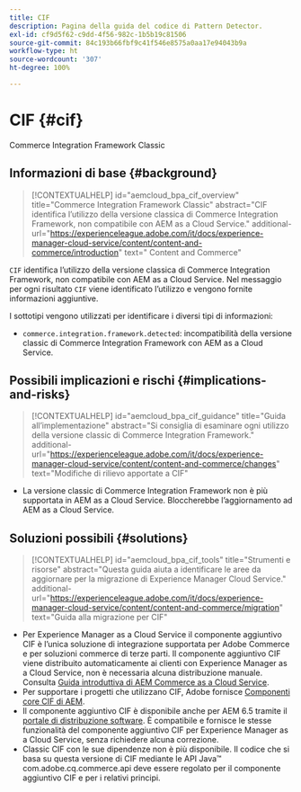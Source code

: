 ```yaml
---
title: CIF
description: Pagina della guida del codice di Pattern Detector.
exl-id: cf9d5f62-c9dd-4f56-982c-1b5b19c81506
source-git-commit: 84c193b66fbf9c41f546e8575a0aa17e94043b9a
workflow-type: ht
source-wordcount: '307'
ht-degree: 100%

---
```


# CIF {#cif}

Commerce Integration Framework Classic

## Informazioni di base {#background}

>[!CONTEXTUALHELP]
>id="aemcloud_bpa_cif_overview"
>title="Commerce Integration Framework Classic"
>abstract="CIF identifica l’utilizzo della versione classica di Commerce Integration Framework, non compatibile con AEM as a Cloud Service."
>additional-url="https://experienceleague.adobe.com/it/docs/experience-manager-cloud-service/content/content-and-commerce/introduction" text=" Content and Commerce"

`CIF` identifica l’utilizzo della versione classica di Commerce Integration Framework, non compatibile con AEM as a Cloud Service. Nel messaggio per ogni risultato `CIF` viene identificato l’utilizzo e vengono fornite informazioni aggiuntive.

I sottotipi vengono utilizzati per identificare i diversi tipi di informazioni:

* `commerce.integration.framework.detected`: incompatibilità della versione classic di Commerce Integration Framework con AEM as a Cloud Service.


## Possibili implicazioni e rischi {#implications-and-risks}

>[!CONTEXTUALHELP]
>id="aemcloud_bpa_cif_guidance"
>title="Guida all’implementazione"
>abstract="Si consiglia di esaminare ogni utilizzo della versione classic di Commerce Integration Framework."
>additional-url="https://experienceleague.adobe.com/it/docs/experience-manager-cloud-service/content/content-and-commerce/changes" text="Modifiche di rilievo apportate a CIF"

* La versione classic di Commerce Integration Framework non è più supportata in AEM as a Cloud Service. Bloccherebbe l’aggiornamento ad AEM as a Cloud Service.

## Soluzioni possibili {#solutions}

>[!CONTEXTUALHELP]
>id="aemcloud_bpa_cif_tools"
>title="Strumenti e risorse"
>abstract="Questa guida aiuta a identificare le aree da aggiornare per la migrazione di Experience Manager Cloud Service."
>additional-url="https://experienceleague.adobe.com/it/docs/experience-manager-cloud-service/content/content-and-commerce/migration" text="Guida alla migrazione per CIF"

* Per Experience Manager as a Cloud Service il componente aggiuntivo CIF è l’unica soluzione di integrazione supportata per Adobe Commerce e per soluzioni commerce di terze parti. Il componente aggiuntivo CIF viene distribuito automaticamente ai clienti con Experience Manager as a Cloud Service, non è necessaria alcuna distribuzione manuale. Consulta [Guida introduttiva di AEM Commerce as a Cloud Service](https://experienceleague.adobe.com/it/docs/experience-manager-cloud-service/content/content-and-commerce/storefront/getting-started).
* Per supportare i progetti che utilizzano CIF, Adobe fornisce [Componenti core CIF di AEM](https://github.com/adobe/aem-core-cif-components).
* Il componente aggiuntivo CIF è disponibile anche per AEM 6.5 tramite il [portale di distribuzione software](https://experience.adobe.com/#/downloads/content/software-distribution/it/aem.html). È compatibile e fornisce le stesse funzionalità del componente aggiuntivo CIF per Experience Manager as a Cloud Service, senza richiedere alcuna correzione.
* Classic CIF con le sue dipendenze non è più disponibile. Il codice che si basa su questa versione di CIF mediante le API Java™ com.adobe.cq.commerce.api deve essere regolato per il componente aggiuntivo CIF e per i relativi principi.
